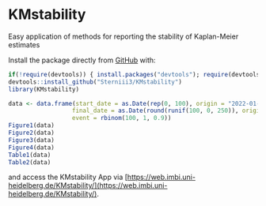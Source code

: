 # KMstability
Easy application of methods for reporting the stability of Kaplan-Meier estimates

Install the package directly from [GitHub](https://github.com/) with:

```r
if(!require(devtools)) { install.packages("devtools"); require(devtools)} 
devtools::install_github("Sterniii3/KMstability")
library(KMstability)

data <- data.frame(start_date = as.Date(rep(0, 100), origin = "2022-01-01"),
                  final_date = as.Date(round(runif(100, 0, 250)), origin = "2022-01-01"),
                  event = rbinom(100, 1, 0.9))
Figure1(data)
Figure2(data)
Figure3(data)
Figure4(data)
Table1(data)
Table2(data)
````
and access the KMstability App via [https://web.imbi.uni-heidelberg.de/KMstability/](https://web.imbi.uni-heidelberg.de/KMstability/).
